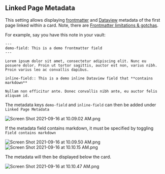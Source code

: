 ## Linked Page Metadata

This setting allows displaying [frontmatter](https://help.obsidian.md/Advanced+topics/YAML+front+matter) and [Dataview](https://blacksmithgu.github.io/obsidian-dataview/data-annotation/) metadata of the first page linked within a card. Note, there are [Frontmatter limitations & gotchas](../FAQs/Frontmatter%20limitations%20&%20gotchas.md).

For example, say you have this note in your vault:

````
---
demo-field: This is a demo frontmatter field
---

Lorem ipsum dolor sit amet, consectetur adipiscing elit. Nunc eu posuere dolor. Proin ut tortor sagittis, auctor est non, varius nibh. Proin varius leo ac convallis dapibus.

inline-field:: This is a demo inline Dataview field that **contains markdown**

Nullam non efficitur ante. Donec convallis nibh ante, eu auctor felis aliquam id.
````

The metadata keys `demo-field` and `inline-field` can then be added under `Linked Page Metadata`

<img alt="Screen Shot 2021-09-16 at 10.09.02 AM.png" srcset="/obsidian-chatlike/Assets/Screen%20Shot%202021-09-16%20at%2010.09.02%20AM.png 2x">

If the metadata field contains markdown, it must be specified by toggling `Field contains markdown`

<img alt="Screen Shot 2021-09-16 at 10.09.50 AM.png" srcset="/obsidian-chatlike/Assets/Screen%20Shot%202021-09-16%20at%2010.09.50%20AM.png 2x">

<img alt="Screen Shot 2021-09-16 at 10.10.15 AM.png" srcset="/obsidian-chatlike/Assets/Screen%20Shot%202021-09-16%20at%2010.10.15%20AM.png 2x">

The metadata will then be displayed below the card.

<img alt="Screen Shot 2021-09-16 at 10.10.47 AM.png" srcset="/obsidian-chatlike/Assets/Screen%20Shot%202021-09-16%20at%2010.10.47%20AM.png 2x">
